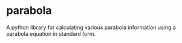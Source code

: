 # parabola
A python library for calculating various parabola information using a parabola equation in standard form.
